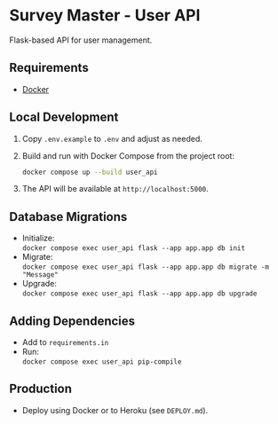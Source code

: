 # Survey Master - User API

Flask-based API for user management.

## Requirements

- [Docker](https://www.docker.com/)

## Local Development

1. Copy `.env.example` to `.env` and adjust as needed.
2. Build and run with Docker Compose from the project root:

   ```sh
   docker compose up --build user_api
   ```

3. The API will be available at `http://localhost:5000`.

## Database Migrations

- Initialize:  
  `docker compose exec user_api flask --app app.app db init`
- Migrate:  
  `docker compose exec user_api flask --app app.app db migrate -m "Message"`
- Upgrade:  
  `docker compose exec user_api flask --app app.app db upgrade`

## Adding Dependencies

- Add to `requirements.in`
- Run:  
  `docker compose exec user_api pip-compile`

## Production

- Deploy using Docker or to Heroku (see `DEPLOY.md`).
